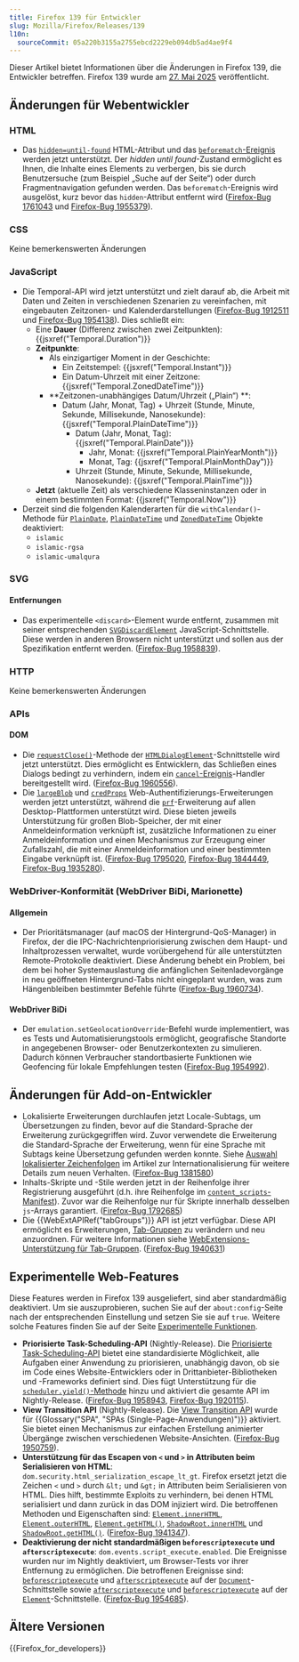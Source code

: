 ```yaml
---
title: Firefox 139 für Entwickler
slug: Mozilla/Firefox/Releases/139
l10n:
  sourceCommit: 05a220b3155a2755ebcd2229eb094db5ad4ae9f4
---
```


Dieser Artikel bietet Informationen über die Änderungen in Firefox 139, die Entwickler betreffen.
Firefox 139 wurde am [27. Mai 2025](https://whattrainisitnow.com/release/?version=139) veröffentlicht.

## Änderungen für Webentwickler

### HTML

- Das [`hidden=until-found`](/de/docs/Web/HTML/Reference/Global_attributes/hidden#the_hidden_until_found_state) HTML-Attribut und das [`beforematch`-Ereignis](/de/docs/Web/API/Element/beforematch_event) werden jetzt unterstützt.
  Der _hidden until found_-Zustand ermöglicht es Ihnen, die Inhalte eines Elements zu verbergen, bis sie durch Benutzersuche (zum Beispiel „Suche auf der Seite“) oder durch Fragmentnavigation gefunden werden.
  Das `beforematch`-Ereignis wird ausgelöst, kurz bevor das `hidden`-Attribut entfernt wird ([Firefox-Bug 1761043](https://bugzil.la/1761043) und [Firefox-Bug 1955379](https://bugzil.la/1955379)).

### CSS

Keine bemerkenswerten Änderungen

### JavaScript

- Die Temporal-API wird jetzt unterstützt und zielt darauf ab, die Arbeit mit Daten und Zeiten in verschiedenen Szenarien zu vereinfachen, mit eingebauten Zeitzonen- und Kalenderdarstellungen ([Firefox-Bug 1912511](https://bugzil.la/1912511) und [Firefox-Bug 1954138](https://bugzil.la/1954138)).
  Dies schließt ein:
  - Eine **Dauer** (Differenz zwischen zwei Zeitpunkten): {{jsxref("Temporal.Duration")}}
  - **Zeitpunkte**:
    - Als einzigartiger Moment in der Geschichte:
      - Ein Zeitstempel: {{jsxref("Temporal.Instant")}}
      - Ein Datum-Uhrzeit mit einer Zeitzone: {{jsxref("Temporal.ZonedDateTime")}}
    - **Zeitzonen-unabhängiges Datum/Uhrzeit („Plain“) **:
      - Datum (Jahr, Monat, Tag) + Uhrzeit (Stunde, Minute, Sekunde, Millisekunde, Nanosekunde): {{jsxref("Temporal.PlainDateTime")}}
        - Datum (Jahr, Monat, Tag): {{jsxref("Temporal.PlainDate")}}
          - Jahr, Monat: {{jsxref("Temporal.PlainYearMonth")}}
          - Monat, Tag: {{jsxref("Temporal.PlainMonthDay")}}
        - Uhrzeit (Stunde, Minute, Sekunde, Millisekunde, Nanosekunde): {{jsxref("Temporal.PlainTime")}}
  - **Jetzt** (aktuelle Zeit) als verschiedene Klasseninstanzen oder in einem bestimmten Format: {{jsxref("Temporal.Now")}}
- Derzeit sind die folgenden Kalenderarten für die `withCalendar()`-Methode für [`PlainDate`](/de/docs/Web/JavaScript/Reference/Global_Objects/Temporal/PlainDate/withCalendar), [`PlainDateTime`](/de/docs/Web/JavaScript/Reference/Global_Objects/Temporal/PlainDateTime/withCalendar) und [`ZonedDateTime`](/de/docs/Web/JavaScript/Reference/Global_Objects/Temporal/ZonedDateTime/withCalendar) Objekte deaktiviert:
  - `islamic`
  - `islamic-rgsa`
  - `islamic-umalqura`

### SVG

#### Entfernungen

- Das experimentelle `<discard>`-Element wurde entfernt, zusammen mit seiner entsprechenden [`SVGDiscardElement`](/de/docs/Web/API/SVGDiscardElement) JavaScript-Schnittstelle.
  Diese werden in anderen Browsern nicht unterstützt und sollen aus der Spezifikation entfernt werden.
  ([Firefox-Bug 1958839](https://bugzil.la/1958839)).

### HTTP

Keine bemerkenswerten Änderungen

### APIs

#### DOM

- Die [`requestClose()`](/de/docs/Web/API/HTMLDialogElement/requestClose)-Methode der [`HTMLDialogElement`](/de/docs/Web/API/HTMLDialogElement)-Schnittstelle wird jetzt unterstützt.
  Dies ermöglicht es Entwicklern, das Schließen eines Dialogs bedingt zu verhindern, indem ein [`cancel`-Ereignis](/de/docs/Web/API/HTMLDialogElement/cancel_event)-Handler bereitgestellt wird.
  ([Firefox-Bug 1960556](https://bugzil.la/1960556)).
- Die [`largeBlob`](/de/docs/Web/API/Web_Authentication_API/WebAuthn_extensions#largeblob) und [`credProps`](/de/docs/Web/API/Web_Authentication_API/WebAuthn_extensions#credprops) Web-Authentifizierungs-Erweiterungen werden jetzt unterstützt, während die [`prf`](/de/docs/Web/API/Web_Authentication_API/WebAuthn_extensions#prf)-Erweiterung auf allen Desktop-Plattformen unterstützt wird.
  Diese bieten jeweils Unterstützung für großen Blob-Speicher, der mit einer Anmeldeinformation verknüpft ist, zusätzliche Informationen zu einer Anmeldeinformation und einen Mechanismus zur Erzeugung einer Zufallszahl, die mit einer Anmeldeinformation und einer bestimmten Eingabe verknüpft ist.
  ([Firefox-Bug 1795020](https://bugzil.la/1795020), [Firefox-Bug 1844449](https://bugzil.la/1844449), [Firefox-Bug 1935280](https://bugzil.la/1935280)).

### WebDriver-Konformität (WebDriver BiDi, Marionette)

#### Allgemein

- Der Prioritätsmanager (auf macOS der Hintergrund-QoS-Manager) in Firefox, der die IPC-Nachrichtenpriorisierung zwischen dem Haupt- und Inhaltprozessen verwaltet, wurde vorübergehend für alle unterstützten Remote-Protokolle deaktiviert. Diese Änderung behebt ein Problem, bei dem bei hoher Systemauslastung die anfänglichen Seitenladevorgänge in neu geöffneten Hintergrund-Tabs nicht eingeplant wurden, was zum Hängenbleiben bestimmter Befehle führte ([Firefox-Bug 1960734](https://bugzil.la/1960734)).

#### WebDriver BiDi

- Der `emulation.setGeolocationOverride`-Befehl wurde implementiert, was es Tests und Automatisierungstools ermöglicht, geografische Standorte in angegebenen Browser- oder Benutzerkontexten zu simulieren. Dadurch können Verbraucher standortbasierte Funktionen wie Geofencing für lokale Empfehlungen testen ([Firefox-Bug 1954992](https://bugzil.la/1954992)).

## Änderungen für Add-on-Entwickler

- Lokalisierte Erweiterungen durchlaufen jetzt Locale-Subtags, um Übersetzungen zu finden, bevor auf die Standard-Sprache der Erweiterung zurückgegriffen wird. Zuvor verwendete die Erweiterung die Standard-Sprache der Erweiterung, wenn für eine Sprache mit Subtags keine Übersetzung gefunden werden konnte. Siehe [Auswahl lokalisierter Zeichenfolgen](/de/docs/Mozilla/Add-ons/WebExtensions/Internationalization#localized_string_selection) im Artikel zur Internationalisierung für weitere Details zum neuen Verhalten. ([Firefox-Bug 1381580](https://bugzil.la/1381580))
- Inhalts-Skripte und -Stile werden jetzt in der Reihenfolge ihrer Registrierung ausgeführt (d.h. ihre Reihenfolge im [`content_scripts`-Manifest](/de/docs/Mozilla/Add-ons/WebExtensions/manifest.json/content_scripts)). Zuvor war die Reihenfolge nur für Skripte innerhalb desselben `js`-Arrays garantiert. ([Firefox-Bug 1792685](https://bugzil.la/1792685))
- Die {{WebExtAPIRef("tabGroups")}} API ist jetzt verfügbar. Diese API ermöglicht es Erweiterungen, [Tab-Gruppen](https://support.mozilla.org/en-US/kb/tab-groups) zu verändern und neu anzuordnen. Für weitere Informationen siehe [WebExtensions-Unterstützung für Tab-Gruppen](https://blog.mozilla.org/addons/2025/04/30/webextensions-support-for-tab-groups/). ([Firefox-Bug 1940631](https://bugzil.la/1940631))

## Experimentelle Web-Features

Diese Features werden in Firefox 139 ausgeliefert, sind aber standardmäßig deaktiviert. Um sie auszuprobieren, suchen Sie auf der `about:config`-Seite nach der entsprechenden Einstellung und setzen Sie sie auf `true`. Weitere solche Features finden Sie auf der Seite [Experimentelle Funktionen](/de/docs/Mozilla/Firefox/Experimental_features).

- **Priorisierte Task-Scheduling-API** (Nightly-Release).
  Die [Priorisierte Task-Scheduling-API](/de/docs/Web/API/Prioritized_Task_Scheduling_API) bietet eine standardisierte Möglichkeit, alle Aufgaben einer Anwendung zu priorisieren, unabhängig davon, ob sie im Code eines Website-Entwicklers oder in Drittanbieter-Bibliotheken und -Frameworks definiert sind.
  Dies fügt Unterstützung für die [`scheduler.yield()`-Methode](/de/docs/Web/API/Scheduler/yield) hinzu und aktiviert die gesamte API im Nightly-Release.
  ([Firefox-Bug 1958943](https://bugzil.la/1958943), [Firefox-Bug 1920115](https://bugzil.la/1920115)).
- **View Transition API** (Nightly-Release).
  Die [View Transition API](/de/docs/Web/API/View_Transition_API) wurde für {{Glossary("SPA", "SPAs (Single-Page-Anwendungen)")}} aktiviert. Sie bietet einen Mechanismus zur einfachen Erstellung animierter Übergänge zwischen verschiedenen Website-Ansichten. ([Firefox-Bug 1950759](https://bugzil.la/1950759)).
- **Unterstützung für das Escapen von `<` und `>` in Attributen beim Serialisieren von HTML**: `dom.security.html_serialization_escape_lt_gt`.
  Firefox ersetzt jetzt die Zeichen `<` und `>` durch `&lt;` und `&gt;` in Attributen beim Serialisieren von HTML. Dies hilft, bestimmte Exploits zu verhindern, bei denen HTML serialisiert und dann zurück in das DOM injiziert wird.
  Die betroffenen Methoden und Eigenschaften sind: [`Element.innerHTML`](/de/docs/Web/API/Element/innerHTML), [`Element.outerHTML`](/de/docs/Web/API/Element/outerHTML), [`Element.getHTML()`](/de/docs/Web/API/Element/getHTML), [`ShadowRoot.innerHTML`](/de/docs/Web/API/ShadowRoot/innerHTML) und [`ShadowRoot.getHTML()`](/de/docs/Web/API/ShadowRoot/getHTML). ([Firefox-Bug 1941347](https://bugzil.la/1941347)).
- **Deaktivierung der nicht standardmäßigen `beforescriptexecute` und `afterscriptexecute`**: `dom.events.script_execute.enabled`.
  Die Ereignisse wurden nur im Nightly deaktiviert, um Browser-Tests vor ihrer Entfernung zu ermöglichen.
  Die betroffenen Ereignisse sind: [`beforescriptexecute`](/de/docs/Web/API/Document/beforescriptexecute_event) und [`afterscriptexecute`](/de/docs/Web/API/Document/afterscriptexecute_event) auf der [`Document`](/de/docs/Web/API/Document)-Schnittstelle sowie [`afterscriptexecute`](/de/docs/Web/API/Element/afterscriptexecute_event) und [`beforescriptexecute`](/de/docs/Web/API/Element/beforescriptexecute_event) auf der [`Element`](/de/docs/Web/API/Element)-Schnittstelle. ([Firefox-Bug 1954685](https://bugzil.la/1954685)).

## Ältere Versionen

{{Firefox_for_developers}}

